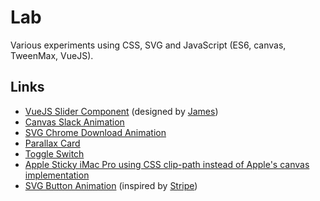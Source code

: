 # Lab

Various experiments using CSS, SVG and JavaScript (ES6, canvas, TweenMax, VueJS).

## Links

- [VueJS Slider Component](https://www.spharian.be/lab/price-range) (designed by [James](https://dribbble.com/shots/4226934-The-contact-form-that-never-lived))
- [Canvas Slack Animation](https://www.spharian.be/lab/slack-animation)
- [SVG Chrome Download Animation](https://www.spharian.be/lab/chrome-download-animation)
- [Parallax Card](https://www.spharian.be/lab/yellow-card-3d-parallax.html)
- [Toggle Switch](https://www.spharian.be/lab/toggle-switch)
- [Apple Sticky iMac Pro using CSS clip-path instead of Apple's canvas implementation](https://www.spharian.be/lab/apple-sticky-imac-pro.html)
- [SVG Button Animation](https://www.spharian.be/lab/button-svg-hover.html) (inspired by [Stripe](https://stripe.com))
